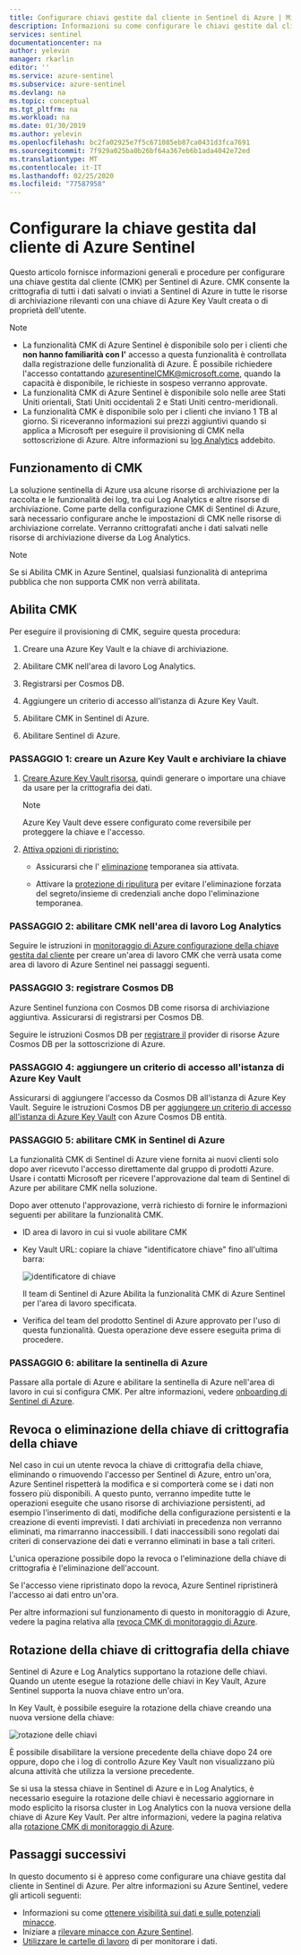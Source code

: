 ```yaml
---
title: Configurare chiavi gestite dal cliente in Sentinel di Azure | Microsoft Docs
description: Informazioni su come configurare le chiavi gestite dal cliente (CMK) in Sentinel di Azure.
services: sentinel
documentationcenter: na
author: yelevin
manager: rkarlin
editor: ''
ms.service: azure-sentinel
ms.subservice: azure-sentinel
ms.devlang: na
ms.topic: conceptual
ms.tgt_pltfrm: na
ms.workload: na
ms.date: 01/30/2019
ms.author: yelevin
ms.openlocfilehash: bc2fa02925e7f5c671085eb87ca0431d3fca7691
ms.sourcegitcommit: 7f929a025ba0b26bf64a367eb6b1ada4042e72ed
ms.translationtype: MT
ms.contentlocale: it-IT
ms.lasthandoff: 02/25/2020
ms.locfileid: "77587958"
---
```

# <a name="set-up-azure-sentinel-customer-managed-key"></a>Configurare la chiave gestita dal cliente di Azure Sentinel


Questo articolo fornisce informazioni generali e procedure per configurare una chiave gestita dal cliente (CMK) per Sentinel di Azure. CMK consente la crittografia di tutti i dati salvati o inviati a Sentinel di Azure in tutte le risorse di archiviazione rilevanti con una chiave di Azure Key Vault creata o di proprietà dell'utente.

> [!NOTE]
> -   La funzionalità CMK di Azure Sentinel è disponibile solo per i clienti che **non hanno familiarità con l'** accesso a questa funzionalità è controllata dalla registrazione delle funzionalità di Azure. È possibile richiedere l'accesso contattando azuresentinelCMK@microsoft.come, quando la capacità è disponibile, le richieste in sospeso verranno approvate.
> -   La funzionalità CMK di Azure Sentinel è disponibile solo nelle aree Stati Uniti orientali, Stati Uniti occidentali 2 e Stati Uniti centro-meridionali.
> -   La funzionalità CMK è disponibile solo per i clienti che inviano 1 TB al giorno. Si riceveranno informazioni sui prezzi aggiuntivi quando si applica a Microsoft per eseguire il provisioning di CMK nella sottoscrizione di Azure. Altre informazioni su [log Analytics](../azure-monitor/platform/customer-managed-keys.md#disclaimers) addebito.

## <a name="how-cmk-works"></a>Funzionamento di CMK 

La soluzione sentinella di Azure usa alcune risorse di archiviazione per la raccolta e le funzionalità dei log, tra cui Log Analytics e altre risorse di archiviazione. Come parte della configurazione CMK di Sentinel di Azure, sarà necessario configurare anche le impostazioni di CMK nelle risorse di archiviazione correlate. Verranno crittografati anche i dati salvati nelle risorse di archiviazione diverse da Log Analytics.

> [!NOTE]
> Se si Abilita CMK in Azure Sentinel, qualsiasi funzionalità di anteprima pubblica che non supporta CMK non verrà abilitata.

## <a name="enable-cmk"></a>Abilita CMK 

Per eseguire il provisioning di CMK, seguire questa procedura: 

1.  Creare una Azure Key Vault e la chiave di archiviazione.

2.  Abilitare CMK nell'area di lavoro Log Analytics.

3.  Registrarsi per Cosmos DB.

4.  Aggiungere un criterio di accesso all'istanza di Azure Key Vault.

5.  Abilitare CMK in Sentinel di Azure.

6.  Abilitare Sentinel di Azure.

### <a name="step-1-create-an-azure-key-vault-and-storing-key"></a>PASSAGGIO 1: creare un Azure Key Vault e archiviare la chiave

1.  [Creare Azure Key Vault risorsa](https://docs.microsoft.com/azure-stack/user/azure-stack-key-vault-manage-portal?view=azs-1910), quindi generare o importare una chiave da usare per la crittografia dei dati.
    > [!NOTE]
    >  Azure Key Vault deve essere configurato come reversibile per proteggere la chiave e l'accesso.

1.  [Attiva opzioni di ripristino:](../key-vault/key-vault-best-practices.md#turn-on-recovery-options)

    -   Assicurarsi che l' [eliminazione](../key-vault/key-vault-ovw-soft-delete.md) temporanea sia attivata.

    -   Attivare la [protezione di ripulitura](../key-vault/key-vault-ovw-soft-delete.md#purge-protection) per evitare l'eliminazione forzata del segreto/insieme di credenziali anche dopo l'eliminazione temporanea.

### <a name="step-2-enable-cmk-on-your-log-analytics-workspace"></a>PASSAGGIO 2: abilitare CMK nell'area di lavoro Log Analytics

Seguire le istruzioni in [monitoraggio di Azure configurazione della chiave gestita dal cliente](../azure-monitor/platform/customer-managed-keys.md) per creare un'area di lavoro CMK che verrà usata come area di lavoro di Azure Sentinel nei passaggi seguenti.

### <a name="step-3-register-for-cosmos-db"></a>PASSAGGIO 3: registrare Cosmos DB

Azure Sentinel funziona con Cosmos DB come risorsa di archiviazione aggiuntiva. Assicurarsi di registrarsi per Cosmos DB.

Seguire le istruzioni Cosmos DB per [registrare il](../cosmos-db/how-to-setup-cmk.md#register-resource-provider) provider di risorse Azure Cosmos DB per la sottoscrizione di Azure.

### <a name="step-4-add-an-access-policy-to-your-azure-key-vault-instance"></a>PASSAGGIO 4: aggiungere un criterio di accesso all'istanza di Azure Key Vault

Assicurarsi di aggiungere l'accesso da Cosmos DB all'istanza di Azure Key Vault. Seguire le istruzioni Cosmos DB per [aggiungere un criterio di accesso all'istanza di Azure Key Vault](../cosmos-db/how-to-setup-cmk.md#add-an-access-policy-to-your-azure-key-vault-instance) con Azure Cosmos DB entità.

### <a name="step-5-enable-cmk-in-azure-sentinel"></a>PASSAGGIO 5: abilitare CMK in Sentinel di Azure

La funzionalità CMK di Sentinel di Azure viene fornita ai nuovi clienti solo dopo aver ricevuto l'accesso direttamente dal gruppo di prodotti Azure. Usare i contatti Microsoft per ricevere l'approvazione dal team di Sentinel di Azure per abilitare CMK nella soluzione.

Dopo aver ottenuto l'approvazione, verrà richiesto di fornire le informazioni seguenti per abilitare la funzionalità CMK.

-  ID area di lavoro in cui si vuole abilitare CMK

-  Key Vault URL: copiare la chiave "identificatore chiave" fino all'ultima barra:  
    

    ![identificatore di chiave](./media/customer-managed-keys/key-identifier.png)

    Il team di Sentinel di Azure Abilita la funzionalità CMK di Azure Sentinel per l'area di lavoro specificata.

-  Verifica del team del prodotto Sentinel di Azure approvato per l'uso di questa funzionalità. Questa operazione deve essere eseguita prima di procedere.

### <a name="step-6-enable-azure-sentinel"></a>PASSAGGIO 6: abilitare la sentinella di Azure


Passare alla portale di Azure e abilitare la sentinella di Azure nell'area di lavoro in cui si configura CMK. Per altre informazioni, vedere [onboarding di Sentinel di Azure](quickstart-onboard.md).

## <a name="key-encryption-key-revocation-or-deletion"></a>Revoca o eliminazione della chiave di crittografia della chiave


Nel caso in cui un utente revoca la chiave di crittografia della chiave, eliminando o rimuovendo l'accesso per Sentinel di Azure, entro un'ora, Azure Sentinel rispetterà la modifica e si comporterà come se i dati non fossero più disponibili. A questo punto, verranno impedite tutte le operazioni eseguite che usano risorse di archiviazione persistenti, ad esempio l'inserimento di dati, modifiche della configurazione persistenti e la creazione di eventi imprevisti. I dati archiviati in precedenza non verranno eliminati, ma rimarranno inaccessibili. I dati inaccessibili sono regolati dai criteri di conservazione dei dati e verranno eliminati in base a tali criteri.

L'unica operazione possibile dopo la revoca o l'eliminazione della chiave di crittografia è l'eliminazione dell'account.

Se l'accesso viene ripristinato dopo la revoca, Azure Sentinel ripristinerà l'accesso ai dati entro un'ora.

Per altre informazioni sul funzionamento di questo in monitoraggio di Azure, vedere la pagina relativa alla [revoca CMK di monitoraggio di Azure](../azure-monitor/platform/customer-managed-keys.md#cmk-kek-revocation).

## <a name="key-encryption-key-rotation"></a>Rotazione della chiave di crittografia della chiave


Sentinel di Azure e Log Analytics supportano la rotazione delle chiavi. Quando un utente esegue la rotazione delle chiavi in Key Vault, Azure Sentinel supporta la nuova chiave entro un'ora.

In Key Vault, è possibile eseguire la rotazione della chiave creando una nuova versione della chiave:

![rotazione delle chiavi](./media/customer-managed-keys/key-rotation.png)

È possibile disabilitare la versione precedente della chiave dopo 24 ore oppure, dopo che i log di controllo Azure Key Vault non visualizzano più alcuna attività che utilizza la versione precedente.

Se si usa la stessa chiave in Sentinel di Azure e in Log Analytics, è necessario eseguire la rotazione delle chiavi è necessario aggiornare in modo esplicito la risorsa cluster in Log Analytics con la nuova versione della chiave di Azure Key Vault. Per altre informazioni, vedere la pagina relativa alla [rotazione CMK di monitoraggio di Azure](../azure-monitor/platform/customer-managed-keys.md#cmk-kek-rotation).

## <a name="next-steps"></a>Passaggi successivi
In questo documento si è appreso come configurare una chiave gestita dal cliente in Sentinel di Azure. Per altre informazioni su Azure Sentinel, vedere gli articoli seguenti:
- Informazioni su come [ottenere visibilità sui dati e sulle potenziali minacce](quickstart-get-visibility.md).
- Iniziare a [rilevare minacce con Azure Sentinel](tutorial-detect-threats.md).
- [Utilizzare le cartelle di lavoro](tutorial-monitor-your-data.md) di per monitorare i dati.

